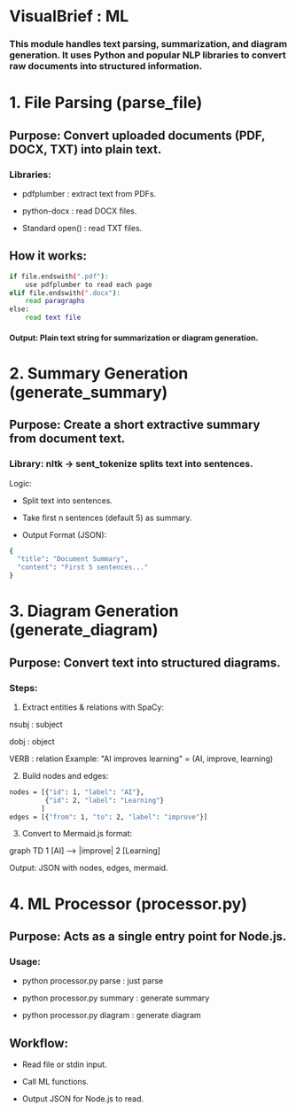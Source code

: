 # VisualBrief : ML 
### This module handles text parsing, summarization, and diagram generation. It uses Python and popular NLP libraries to convert raw documents into structured information.

# 1. File Parsing (parse_file)

## Purpose: Convert uploaded documents (PDF, DOCX, TXT) into plain text.

### Libraries:

- pdfplumber : extract text from PDFs.

- python-docx : read DOCX files.

- Standard open() : read TXT files.

## How it works:
```bash
if file.endswith(".pdf"):
    use pdfplumber to read each page
elif file.endswith(".docx"):
    read paragraphs
else:
    read text file
```
#### Output: Plain text string for summarization or diagram generation.

# 2. Summary Generation (generate_summary)

## Purpose: Create a short extractive summary from document text.

### Library: nltk → sent_tokenize splits text into sentences.

Logic:

- Split text into sentences.

- Take first n sentences (default 5) as summary.

- Output Format (JSON):
```bash
{
  "title": "Document Summary",
  "content": "First 5 sentences..."
}
```

# 3. Diagram Generation (generate_diagram)
## Purpose: Convert text into structured diagrams.

### Steps:

1. Extract entities & relations with SpaCy:

nsubj : subject

dobj : object

VERB : relation
Example: "AI improves learning" = (AI, improve, learning)

2. Build nodes and edges:
```bash
nodes = [{"id": 1, "label": "AI"},
         {"id": 2, "label": "Learning"}
        ]
edges = [{"from": 1, "to": 2, "label": "improve"}]
```

3. Convert to Mermaid.js format:

graph TD
  1 [AI] --> |improve| 2 [Learning]


Output: JSON with nodes, edges, mermaid.

# 4. ML Processor (processor.py)

## Purpose: Acts as a single entry point for Node.js.

### Usage:

- python processor.py parse <file> : just parse

- python processor.py summary <file> : generate summary

- python processor.py diagram <file> : generate diagram

## Workflow:

- Read file or stdin input.

- Call ML functions.

- Output JSON for Node.js to read.